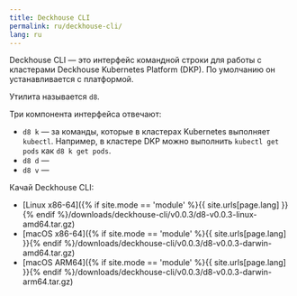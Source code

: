 ```yaml
---
title: Deckhouse CLI
permalink: ru/deckhouse-cli/
lang: ru
---
```


Deckhouse CLI — это интерфейс командной строки для работы с кластерами Deckhouse Kubernetes Platform (DKP). По умолчанию он устанавливается с платформой.

Утилита называется `d8`. 

Три компонента интерфейса отвечают:
* `d8 k` — за команды, которые в кластерах Kubernetes выполняет `kubectl`.
    Например, в кластере DKP можно выполнить `kubectl get pods` как `d8 k get pods`.
* `d8 d` — 
* `d8 v` — 

Качай Deckhouse CLI:
- [Linux x86-64]({% if site.mode == 'module' %}{{ site.urls[page.lang] }}{% endif %}/downloads/deckhouse-cli/v0.0.3/d8-v0.0.3-linux-amd64.tar.gz)
- [macOS x86-64]({% if site.mode == 'module' %}{{ site.urls[page.lang] }}{% endif %}/downloads/deckhouse-cli/v0.0.3/d8-v0.0.3-darwin-amd64.tar.gz)
- [macOS ARM64]({% if site.mode == 'module' %}{{ site.urls[page.lang] }}{% endif %}/downloads/deckhouse-cli/v0.0.3/d8-v0.0.3-darwin-arm64.tar.gz)
